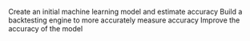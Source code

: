 Create an initial machine learning model and estimate accuracy
Build a backtesting engine to more accurately measure accuracy
Improve the accuracy of the model
